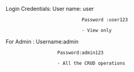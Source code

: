 Login Credentials: User name: user

                                Password :user123

                                - View only

For Admin  :   Username:admin

                       Password:admin123

                       - All the CRUD operations
